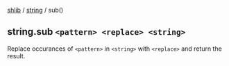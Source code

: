 [shlib][] / [string][] / sub()

## string.sub `<pattern> <replace> <string>`

Replace occurances of `<pattern>` in `<string>` with `<replace>` and return the result.

[shlib]: http://github.com/major0/shlib "shlib"
[string]: __index__.md "string"
